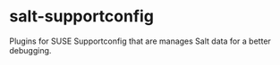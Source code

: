 # salt-supportconfig

Plugins for SUSE Supportconfig that are manages Salt data for a better debugging.


